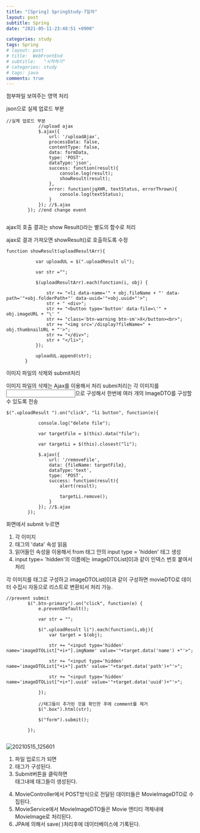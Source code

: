 ```yaml
---
title: "[Spring] SpringStudy-7일차"
layout: post
subtitle: Spring
date: "2021-05-11-23:48:51 +0900"

categories: study
tags: Spring
# layout: post
# title:  WebFrontEnd
# subtitle:   "시작하기"
# categories: study
# tags: java
comments: true
---
```





첨부파일 보여주는 영역 처리

json으로 실제 업로드 부분


```
//실제 업로드 부분
            //upload ajax
            $.ajax({
                url: '/uploadAjax',
                processData: false,
                contentType: false,
                data: formData,
                type: 'POST',
                dataType:'json',
                success: function(result){
                    console.log(result);
                    showResult(result);
                },
                error: function(jqXHR, textStatus, errorThrown){
                    console.log(textStatus);
                }
            }); //$.ajax
        }); //end change event


```

ajax의 호출 결과는 show Result()라는 별도의 함수로 처리

ajax로 결과 가져오면 showResult()로 호출하도록 수정

```
function showResult(uploadResultArr){

           var uploadUL = $(".uploadResult ul");

           var str ="";

           $(uploadResultArr).each(function(i, obj) {

               str += "<li data-name='" + obj.fileName + "' data-path='"+obj.folderPath+"' data-uuid='"+obj.uuid+"'>";
               str + " <div>";
               str += "<button type='button' data-file=\'" + obj.imageURL + "\' "
               str += "class='btn-warning btn-sm'>X</button><br>";
               str += "<img src='/display?fileName=" + obj.thumbnailURL + "'>";
               str += "</div>";
               str + "</li>";
           });

           uploadUL.append(str);
       }

```


이미지 파일의 삭제와 submit처리

이미지 파일의 삭제는 Ajax를 이용해서 처리
submi처리는 각 이미지를 <input type=‘hidden’>으로 구성해서 한번에 여러 개의 ImageDTO를 구성할 수 있도록 전송



````
$(".uploadResult ").on("click", "li button", function(e){

            console.log("delete file");

            var targetFile = $(this).data("file");

            var targetLi = $(this).closest("li");

            $.ajax({
                url: '/removeFile',
                data: {fileName: targetFile},
                dataType:'text',
                type: 'POST',
                success: function(result){
                    alert(result);

                    targetLi.remove();
                }
            }); //$.ajax
        });

````


화면에서 submit 누르면

1. 각 이미지 <li> 태그의 'data' 속성 읽음
2. 읽어들인 속성을 이용해서  from 태그 안의 input type = 'hidden' 태그 생성
3. input type= 'hidden'의 이름에는 imageDTOList[0]과 같이 인덱스 번호 붙여서 처리

각 이미지를 태그로 구성하고 imageDTOList[0]과 같이 구성하면 movieDTO로 데이터 수집시 자동으로 리스트로 변환되서 처리 가능.

```
//prevent submit
        $(".btn-primary").on("click", function(e) {
            e.preventDefault();

            var str = "";

            $(".uploadResult li").each(function(i,obj){
                var target = $(obj);

                str += "<input type='hidden' name='imageDTOList["+i+"].imgName' value='"+target.data('name') +"'>";

                str += "<input type='hidden' name='imageDTOList["+i+"].path' value='"+target.data('path')+"'>";

                str += "<input type='hidden' name='imageDTOList["+i+"].uuid' value='"+target.data('uuid')+"'>";

            });

            //태그들이 추가된 것을 확인한 후에 comment를 제거
            $(".box").html(str);

            $("form").submit();

        });


```

![20210515_125601](/assets/20210515_125601.png)


1. 파일 업로드가 되면 <li>태그가 구성된다.
2. Submit버튼을 클릭하면 <form>태그내에 태그들이 생성된다.
3. MovieController에서 POST방식으로 전달된 데이터들은 MovieImageDTO로 수집된다.
4. MovieService에서 MovieImageDTO들은 Movie 엔티티 객체내에 MovieImage로 처리된다.
5. JPA에 의해서 save( )처리후에 데이터베이스에 기록된다. 
